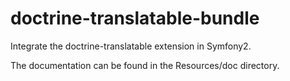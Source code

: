 doctrine-translatable-bundle
============================

Integrate the doctrine-translatable extension in Symfony2.

The documentation can be found in the Resources/doc directory.
